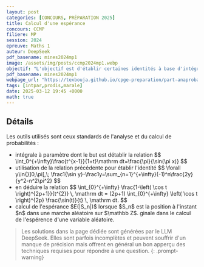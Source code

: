```yaml
---
layout: post
categories: [CONCOURS, PRÉPARATION 2025]
title: Calcul d'une espérance
concours: CCMP
filiere: MP
session: 2024
epreuve: Maths 1
auteur: DeepSeek 
pdf_basename: mines2024mp1
image: /assets/img/posts/ccmp2024mp1.webp
objectif: "L'objectif est d'établir certaines identités à base d'intégrales à paramètres et de sommes de séries de fonctions et ensuite de les utilsier de manière originale dans le calcul de l'espérence d'une variable aléatoire. "
pdf_basename: mines2024mp1
webpage_url: "https://texbouja.github.io/cpge-preparation/part-anaproba-3.html"
tags: [intpar,prodis,marale]
date: 2025-03-12 19:45 +0000
math: true
---
```



<div class="carte-generic">
<h2> Détails </h2>
Les outils utilisés sont ceux standards de l'analyse et du calcul de probabilités : 
<ul>
<li> intégrale à paramètre dont le but est détablir la relation 
$$
\int_0^{+\infty}\frac{t^{x-1}}{1+t}\mathrm dt=\frac{\pi}{\sin(\pi x)}
$$
</li>

<li> utilisation de la relation précédente pour établir l'identité 
$$
\forall y\in{}]0,\pi[,\;
\frac1{\sin y}-\frac1y=\sum_{n=1}^{+\infty}(-1)^n\frac{2y}{y^2-n^2\pi^2}
$$
</li>

<li> en déduire la relation
$$
\int_{0}^{+\infty} \frac{1-\left( \cos t \right)^{2p+1}}{t^{2}} \, \mathrm dt = (2p+1) \int_{0}^{+\infty} \left( \cos t \right)^{2p} \frac{\sin(t)}{t} \, \mathrm dt.
$$
</li>

<li> calcul de l'espérance $E(|S_n|)$ lorsque $S_n$ est la position à l'instant $n$ dans une marche aléatoire sur $\mathbb Z$.
ginale dans le calcul de l'espérence d'une variable aléatoire. 
</li>
</ul>
</div>

> Les solutions dans la page dédiée sont générées par le LLM DeepSeek. Elles sont parfois incomplètes et peuvent souffrir d'un manque de précision mais offrent en général un bon apperçu des techniques requises pour répondre à une question. 
{: .prompt-warning} 

